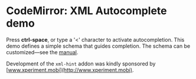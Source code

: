 CodeMirror: XML Autocomplete demo
=================================

Press **ctrl-space**, or type a '&lt;' character to activate autocompletion. This demo defines a simple schema that guides completion. The schema can be customized—see the [manual](../doc/manual.html#addon_xml-hint).

Development of the `xml-hint` addon was kindly sponsored by [www.xperiment.mobi](http://www.xperiment.mobi).
